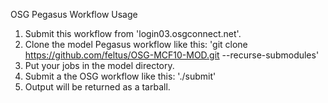 OSG Pegasus Workflow Usage

1. Submit this workflow from 'login03.osgconnect.net'.
2. Clone the model Pegasus workflow like this: 'git clone https://github.com/feltus/OSG-MCF10-MOD.git --recurse-submodules'
3. Put your jobs in the model directory.
4. Submit a the OSG workflow like this: './submit'
4. Output will be returned as a tarball.
